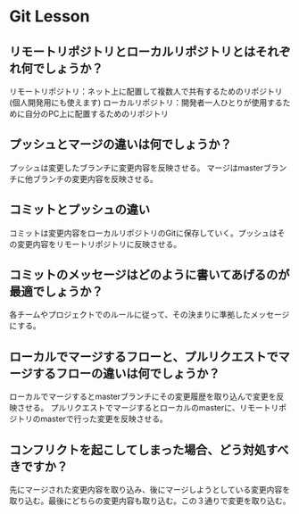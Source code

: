 # Git Lesson

## リモートリポジトリとローカルリポジトリとはそれぞれ何でしょうか？
リモートリポジトリ：ネット上に配置して複数人で共有するためのリポジトリ(個人開発用にも使えます)
ローカルリポジトリ：開発者一人ひとりが使用するために自分のPC上に配置するためのリポジトリ

## プッシュとマージの違いは何でしょうか？
プッシュは変更したブランチに変更内容を反映させる。
マージはmasterブランチに他ブランチの変更内容を反映させる。

## コミットとプッシュの違い
コミットは変更内容をローカルリポジトリのGitに保存していく。プッシュはその変更内容をリモートリポジトリに反映させる。

## コミットのメッセージはどのように書いてあげるのが最適でしょうか？
各チームやプロジェクトでのルールに従って、その決まりに準拠したメッセージにする。


## ローカルでマージするフローと、プルリクエストでマージするフローの違いは何でしょうか？
ローカルでマージするとmasterブランチにその変更履歴を取り込んで変更を反映させる。
プルリクエストでマージするとローカルのmasterに、リモートリポジトリのmasterで行った変更を反映させる。

## コンフリクトを起こしてしまった場合、どう対処すべきですか？
先にマージされた変更内容を取り込み、後にマージしようとしている変更内容を取り込む。最後にどちらの変更内容も取り込む。この３通りで変更を取り込む。